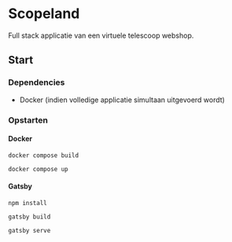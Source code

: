 # Scopeland

Full stack applicatie van een virtuele telescoop webshop.

## Start

### Dependencies

- Docker (indien volledige applicatie simultaan uitgevoerd wordt)

### Opstarten

#### Docker

```
docker compose build
```

```
docker compose up
```

#### Gatsby

```
npm install
```

```
gatsby build
```

```
gatsby serve
```

